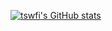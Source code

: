 [![tswfi's GitHub stats](https://github-readme-stats.vercel.app/api?username=tswfi&count_private=1&show_icons=true&theme=dark)](https://github.com/anuraghazra/github-readme-stats)
